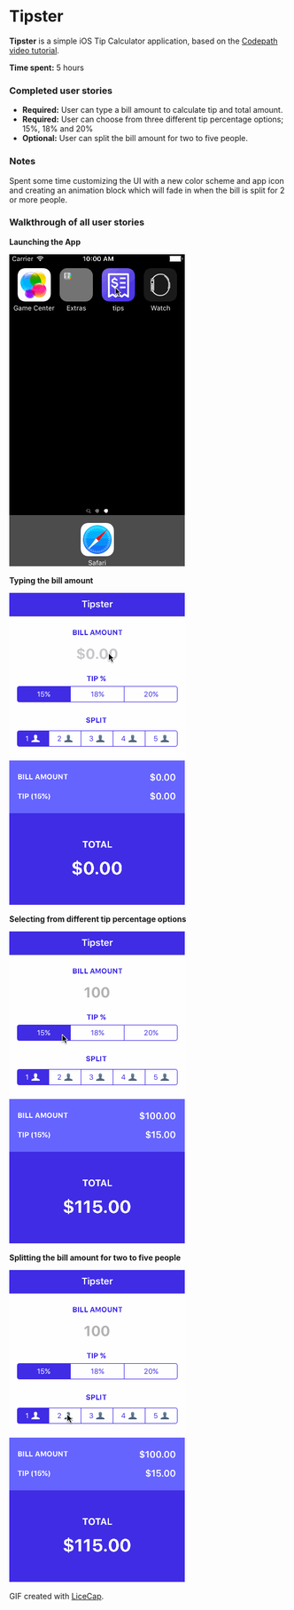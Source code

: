 # Tipster

**Tipster** is a simple iOS Tip Calculator application, based on the [Codepath video tutorial](https://vimeo.com/102084767).

**Time spent:** 5 hours

### Completed user stories

- **Required:** User can type a bill amount to calculate tip and total amount.
- **Required:** User can choose from three different tip percentage options; 15%, 18% and 20%
- **Optional:** User can split the bill amount for two to five people.
 
### Notes

Spent some time customizing the UI with a new color scheme and app icon and creating an animation block which will fade in when the bill is split for 2 or more people.

### Walkthrough of all user stories

**Launching the App**

![Bill Amount User Input](anim_launch_app.gif)

**Typing the bill amount**

![Bill Amount User Input](anim_bill_amount_input.gif)

**Selecting from different tip percentage options**

![Tip Percentage Options](anim_tip_percentage_options.gif)

**Splitting the bill amount for two to five people**

![Split Bill](anim_split_bill.gif)

GIF created with [LiceCap](http://www.cockos.com/licecap/).